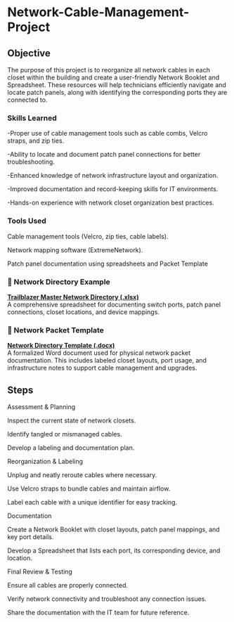# Network-Cable-Management-Project

## Objective
The purpose of this project is to reorganize all network cables in each closet within the building and create a user-friendly Network Booklet and Spreadsheet. These resources will help technicians efficiently navigate and locate patch panels, along with identifying the corresponding ports they are connected to.

### Skills Learned


-Proper use of cable management tools such as cable combs, Velcro straps, and zip ties.

-Ability to locate and document patch panel connections for better troubleshooting.

-Enhanced knowledge of network infrastructure layout and organization.

-Improved documentation and record-keeping skills for IT environments.

-Hands-on experience with network closet organization best practices.

### Tools Used

Cable management tools (Velcro, zip ties, cable labels).

Network mapping software (ExtremeNetwork).

Patch panel documentation using spreadsheets and Packet Template
### 📁 Network Directory Example
**[Trailblazer Master Network Directory (.xlsx)](https://github.com/user-attachments/files/19556284/Trailblazer.Master.Network.Directory.xlsx)**  
A comprehensive spreadsheet for documenting switch ports, patch panel connections, closet locations, and device mappings.

### 📄 Network Packet Template
**[Network Directory Template (.docx)](https://github.com/yourusername/your-repo-name/blob/main/NETWORK%20DIRECTORY.docx)**  
A formalized Word document used for physical network packet documentation. This includes labeled closet layouts, port usage, and infrastructure notes to support cable management and upgrades.


## Steps
Assessment & Planning

Inspect the current state of network closets.

Identify tangled or mismanaged cables.

Develop a labeling and documentation plan.

Reorganization & Labeling

Unplug and neatly reroute cables where necessary.

Use Velcro straps to bundle cables and maintain airflow.

Label each cable with a unique identifier for easy tracking.

Documentation

Create a Network Booklet with closet layouts, patch panel mappings, and key port details.

Develop a Spreadsheet that lists each port, its corresponding device, and location.

Final Review & Testing

Ensure all cables are properly connected.

Verify network connectivity and troubleshoot any connection issues.

Share the documentation with the IT team for future reference.

